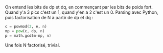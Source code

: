 On entend les bits de dp et dq, en commençant par les bits de poids fort. Quand y'a 3 pics c'est un 1, quand y'en a 2 c'est un 0. Parsing avec Python, puis factorisation de N à partir de dp et dq :
```Python
c = powmod(2, e, n)
mp = pow(c, dp, n)
p = math.gcd(m-mp, n)
```

Une fois N factorisé, trivial.
